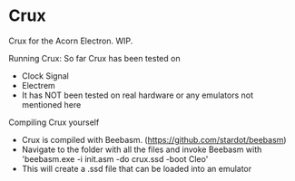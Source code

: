 # Crux

Crux for the Acorn Electron. WIP.


Running Crux:
  So far Crux has been tested on
  - Clock Signal
  - Electrem
  - It has NOT been tested on real hardware or any emulators not mentioned here

Compiling Crux yourself
  - Crux is compiled with Beebasm. (https://github.com/stardot/beebasm)
  - Navigate to the folder with all the files and invoke Beebasm with 'beebasm.exe -i init.asm -do crux.ssd -boot Cleo'
  - This will create a .ssd file that can be loaded into an emulator
